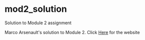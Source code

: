 # mod2_solution
Solution to Module 2 assignment

Marco Arsenault's solution to Module 2. Click <a href="https://marsenau.github.io/mod2_solution/"> Here</a> for the website
